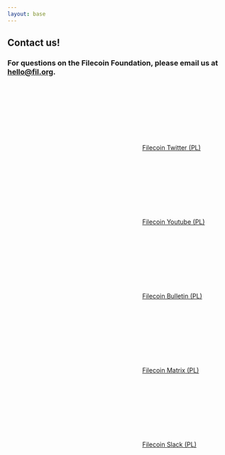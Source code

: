 ```yaml
---
layout: base
---
```


## Contact us!

### For questions on the Filecoin Foundation, please email us at [hello@fil.org](mailto:hello@fil.org).

<svg class="Icon"><use xlink:href="/symbol-defs.svg#icon-twitter"></use></svg> [Filecoin Twitter (PL)](https://twitter.com/Filecoin)  

<svg class="Icon"><use xlink:href="/symbol-defs.svg#icon-youtube"></use></svg> [Filecoin Youtube (PL)](https://www.youtube.com/c/FilecoinProject/about)  

<svg class="Icon"><use xlink:href="/symbol-defs.svg#icon-wechat"></use></svg> [Filecoin Bulletin (PL)](https://weixin.qq.com/r/1xz54Y-EctINrcuC90nF)  

<svg class="Icon"><use xlink:href="/symbol-defs.svg#icon-matrix"></use></svg> [Filecoin Matrix (PL)](https://riot.im/app/#/group/+filecoin:matrix.org)  

<svg class="Icon"><use xlink:href="/symbol-defs.svg#icon-slack"></use></svg> [Filecoin Slack (PL)](https://app.slack.com/client/TEHTVS1L6)
